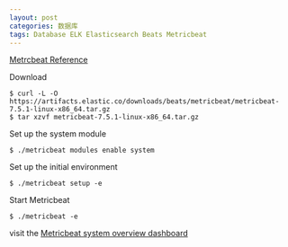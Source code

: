 ```yaml
---
layout: post
categories: 数据库
tags: Database ELK Elasticsearch Beats Metricbeat
---
```


[Metrcbeat Reference](https://www.elastic.co/guide/en/beats/metricbeat/current/index.html)

Download

```shell
$ curl -L -O https://artifacts.elastic.co/downloads/beats/metricbeat/metricbeat-7.5.1-linux-x86_64.tar.gz
$ tar xzvf metricbeat-7.5.1-linux-x86_64.tar.gz
```

Set up the system module

```shell
$ ./metricbeat modules enable system
```

Set up the initial environment

```shell
$ ./metricbeat setup -e
```

Start Metricbeat

```shell
$ ./metricbeat -e
```

visit the [Metricbeat system overview dashboard](http://localhost:5601/app/kibana#/dashboard/Metricbeat-system-overview-ecs)